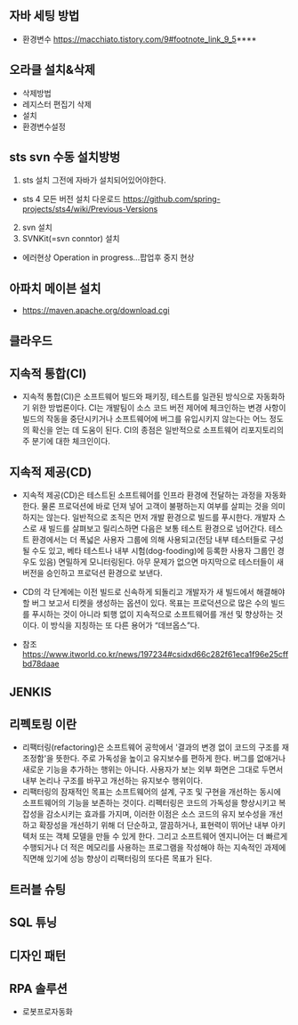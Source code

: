 ## 자바 세팅 방법
- 환경변수 https://macchiato.tistory.com/9#footnote_link_9_5****

## 오라클 설치&삭제
- 삭제방법
- 레지스터 편집기 삭제
- 설치
- 환경변수설정

## sts svn 수동 설치방벙
1) sts 설치 그전에 자바가 설치되어있어야한다. 
  - sts 4 모든 버전 설치 다운로드
    https://github.com/spring-projects/sts4/wiki/Previous-Versions
2) svn 설치
3) SVNKit(=svn conntor) 설치

- 에러현상 Operation in progress...팝업후 중지 현상

## 아파치 메이븐 설치
- https://maven.apache.org/download.cgi


## 클라우드

## 지속적 통합(CI)
- 지속적 통합(CI)은 소프트웨어 빌드와 패키징, 테스트를 일관된 방식으로 자동화하기 위한 방법론이다. CI는 개발팀이 소스 코드 버전 제어에 체크인하는 변경 사항이 빌드의 작동을 중단시키거나 소프트웨어에 버그를 유입시키지 않는다는 어느 정도의 확신을 얻는 데 도움이 된다. CI의 종점은 일반적으로 소프트웨어 리포지토리의 주 분기에 대한 체크인이다. 

## 지속적 제공(CD)
- 지속적 제공(CD)은 테스트된 소프트웨어를 인프라 환경에 전달하는 과정을 자동화한다. 물론 프로덕션에 바로 던져 넣어 고객이 불평하는지 여부를 살피는 것을 의미하지는 않는다. 일반적으로 조직은 먼저 개발 환경으로 빌드를 푸시한다. 개발자 스스로 새 빌드를 살펴보고 릴리스하면 다음은 보통 테스트 환경으로 넘어간다. 테스트 환경에서는 더 폭넓은 사용자 그룹에 의해 사용되고(전담 내부 테스터들로 구성될 수도 있고, 베타 테스트나 내부 시험(dog-fooding)에 등록한 사용자 그룹인 경우도 있음) 면밀하게 모니터링된다. 아무 문제가 없으면 마지막으로 테스터들이 새 버전을 승인하고 프로덕션 환경으로 보낸다. 

- CD의 각 단계에는 이전 빌드로 신속하게 되돌리고 개발자가 새 빌드에서 해결해야 할 버그 보고서 티켓을 생성하는 옵션이 있다. 목표는 프로덕션으로 많은 수의 빌드를 푸시하는 것이 아니라 퇴행 없이 지속적으로 소프트웨어를 개선 및 향상하는 것이다. 이 방식을 지칭하는 또 다른 용어가 “데브옵스”다.  

* 참조
https://www.itworld.co.kr/news/197234#csidxd66c282f61eca1f96e25cffbd78daae 

## JENKIS

## 리펙토링 이란
  - 리팩터링(refactoring)은 소프트웨어 공학에서 '결과의 변경 없이 코드의 구조를 재조정함'을 뜻한다. 주로 가독성을 높이고 유지보수를 편하게 한다. 버그를 없애거나 새로운 기능을 추가하는 행위는 아니다. 사용자가 보는 외부 화면은 그대로 두면서 내부 논리나 구조를 바꾸고 개선하는 유지보수 행위이다. 
  - 리팩터링의 잠재적인 목표는 소프트웨어의 설계, 구조 및 구현을 개선하는 동시에 소프트웨어의 기능을 보존하는 것이다. 리펙터링은 코드의 가독성을 향상시키고 복잡성을 감소시키는 효과를 가지며, 이러한 이점은 소스 코드의 유지 보수성을 개선하고 확장성을 개선하기 위해 더 단순하고, 깔끔하거나, 표현력이 뛰어난 내부 아키텍처 또는 객체 모델을 만들 수 있게 한다. 그리고 소프트웨어 엔지니어는 더 빠르게 수행되거나 더 적은 메모리를 사용하는 프로그램을 작성해야 하는 지속적인 과제에 직면해 있기에 성능 향상이 리팩터링의 또다른 목표가 된다.




## 트러블 슈팅

## SQL 튜닝

## 디자인 패턴

## RPA 솔루션
- 로봇프로자동화
